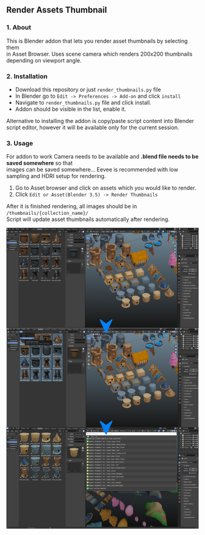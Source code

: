## Render Assets Thumbnail

### 1. About
This is Blender addon that lets you render asset thumbnails by selecting them  
in Asset Browser.
Uses scene camera which renders 200x200 thumbnails depending on viewport angle.

### 2. Installation
- Download this repository or just `render_thumbnails.py` file
- In Blender go to `Edit -> Preferences -> Add-on` and click `install`
- Navigate to `render_thumbnails.py` file and click install.
- Addon should be visible in the list, enable it.

Alternative to installing the addon is copy/paste script content into Blender  
script editor, however it will be available only for the current session.

### 3. Usage
For addon to work Camera needs to be available and **.blend file needs to be saved somewhere** so that  
images can be saved somewhere...
Eevee is recommended with low sampling and HDRI setup for rendering.

1. Go to Asset browser and click on assets which you would like to render.
2. Click `Edit or Asset(Blender 3.5) -> Render Thumbnails`

After it is finished rendering, all images should be in `/thumbnails/{collection_name}/`  
Script will update asset thumbnails automatically after rendering.

![Preview](./images/flow.jpg)